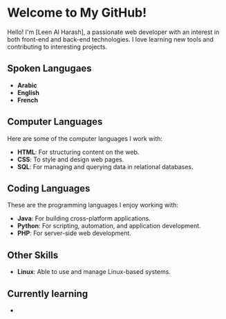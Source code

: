 # Welcome to My GitHub!

Hello! I'm [Leen Al Harash], a passionate web developer with an interest in both front-end and back-end technologies. 
I love learning new tools and contributing to interesting projects.

## Spoken Langugaes
- **Arabic**
- **English**
- **French**


## Computer Languages
Here are some of the computer languages I work with:

- **HTML**: For structuring content on the web.
- **CSS**: To style and design web pages.
- **SQL**: For managing and querying data in relational databases.


## Coding Languages
These are the programming languages I enjoy working with:

- **Java**: For building cross-platform applications.
- **Python**: For scripting, automation, and application development.
- **PHP**: For server-side web development.

## Other Skills
- **Linux**: Able to use and manage Linux-based systems.

## Currently learning
- 
